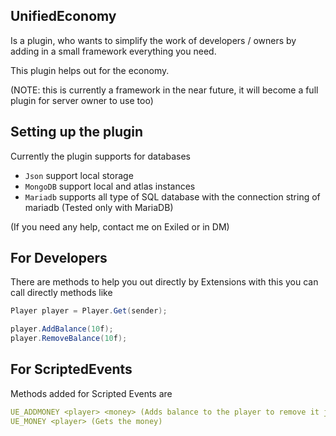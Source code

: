 ## UnifiedEconomy
Is a plugin, who wants to simplify the work of developers / owners by adding in a small framework everything you need.

This plugin helps out for the economy.

(NOTE: this is currently a framework in the near future, it will become a full plugin for server owner to use too)

## Setting up the plugin

Currently the plugin supports for databases
 - `Json` support local storage
 - `MongoDB` support local and atlas instances
 - `Mariadb` supports all type of SQL database with the connection string of mariadb (Tested only with MariaDB)

(If you need any help, contact me on Exiled or in DM)
## For Developers

There are methods to help you out directly by Extensions with this you can call directly methods like
```c#
Player player = Player.Get(sender);

player.AddBalance(10f);
player.RemoveBalance(10f);
```

## For ScriptedEvents

Methods added for Scripted Events are
```yaml
UE_ADDMONEY <player> <money> (Adds balance to the player to remove it just add -)
UE_MONEY <player> (Gets the money)
```
